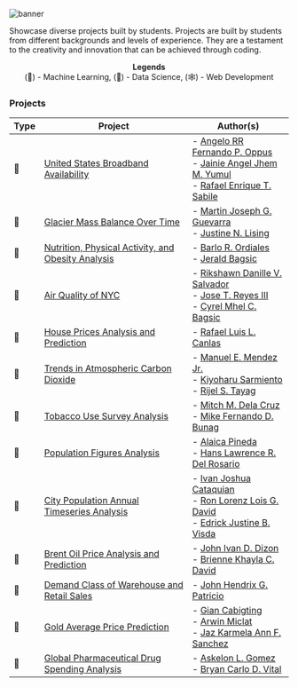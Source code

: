 ![banner](https://i.imgur.com/rAsN6yw.png)

Showcase diverse projects built by students. Projects are built by students from different backgrounds and levels of experience. They are a testament to the creativity and innovation that can be achieved through coding. 

<div align='center'>

**Legends**  
(🧠) - Machine Learning, (🧪) - Data Science, (🕸️) - Web Development
</div>


### Projects 

| Type | Project | Author(s) |
| --- | --- | --- |
|🧠 | [United States Broadband Availability](https://github.com/aelluminate/united-states-broadband-availability) | - [Angelo RR Fernando P. Oppus](https://github.com/Cless41) <br /> - [Jainie Angel Jhem M. Yumul](https://github.com/JAINIE12) <br />  - [Rafael Enrique T. Sabile](https://github.com/HAU-RafaelES) | 
|🧠 | [Glacier Mass Balance Over Time](https://github.com/aelluminate/glacier-mass-balance-over-time) | - [Martin Joseph G. Guevarra](https://github.com/MJGuevarra17) <br /> - [Justine N. Lising](https://github.com/JustineDJANGO29) | 
|🧠 | [Nutrition, Physical Activity, and Obesity Analysis](https://github.com/aelluminate/nutrition-physical-activity-obesity-analysis) | - [Barlo R. Ordiales](https://github.com/BarloBRO) <br /> - [Jerald Bagsic](https://github.com/Jerald011003) |  
|🧠 | [Air Quality of NYC](https://github.com/aelluminate/air-quality-of-nyc) | - [Rikshawn Danille V. Salvador](https://github.com/KushyKooo) <br /> - [Jose T. Reyes III](https://github.com/JoseIII) <br /> - [Cyrel Mhel C. Bagsic](https://github.com/Cycybagsic) |  
|🧠 | [House Prices Analysis and Prediction](https://github.com/aelluminate/house-prices-analysis-and-prediction) | - [Rafael Luis L. Canlas](https://github.com/chighati) | 
|🧠 | [Trends in Atmospheric Carbon Dioxide](https://github.com/aelluminate/trends-in-atmospheric-carbon-dioxide) | - [Manuel E. Mendez Jr.](https://github.com/scruBB29) <br /> - [Kiyoharu Sarmiento](https://github.com/klstxii) <br />  - [Rijel S. Tayag](https://github.com/Arj3l) | 
|🧠 | [Tobacco Use Survey Analysis](https://github.com/aelluminate/tobacco-use-survey-analysis) | - [Mitch M. Dela Cruz](https://github.com/mitsucatsu) <br /> - [Mike Fernando D. Bunag](https://github.com/ryokii-jpg)  |
|🧠 | [Population Figures Analysis](https://github.com/aelluminate/population-figures-analysis) | - [Alaica Pineda](https://github.com/Alaics) <br /> - [Hans Lawrence R. Del Rosario](https://github.com/Lawrenceio) |  
| 🧠 | [City Population Annual Timeseries Analysis](https://github.com/aelluminate/city-population-annual-time-series-analysis) | - [Ivan Joshua Cataquian](https://github.com/C474Q) <br /> - [Ron Lorenz Lois G. David](https://github.com/Rnenz1030) <br />  - [Edrick Justine B. Visda](https://github.com/Ejbv) | 
| 🧠 | [Brent Oil Price Analysis and Prediction](https://github.com/aelluminate/brent-oil-price-analysis-and-prediction) | - [John Ivan D. Dizon](https://github.com/jivndzn) <br /> - [Brienne Khayla C. David](https://github.com/briedvd) | 
| 🧠 | [Demand Class of Warehouse and Retail Sales](https://github.com/aelluminate/demand-class-of-warehouse-and-retail-sales) | - [John Hendrix G. Patricio](https://github.com/drixxu) | 
| 🧠 | [Gold Average Price Prediction](https://github.com/aelluminate/gold-average-price-prediction) | - [Gian Cabigting](https://github.com/naigggs) <br /> - [Arwin Miclat](https://github.com/Rejhinald) <br /> - [Jaz Karmela Ann F. Sanchez](https://github.com/jimjam12) | 
| 🧠 | [Global Pharmaceutical Drug Spending Analysis](https://github.com/aelluminate/global-pharmaceutical-drug-spending-analysis) | - [Askelon L. Gomez](https://github.com/AskeLione) <br /> - [Bryan Carlo D. Vital](https://github.com/Brycdv) | 